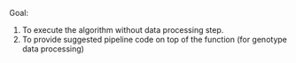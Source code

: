 Goal: 
1. To execute the algorithm without data processing step. 
2. To provide suggested pipeline code on top of the function (for genotype data processing)

